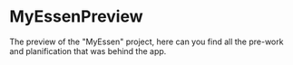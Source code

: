 # MyEssenPreview
The preview of the "MyEssen" project, here can you find all the pre-work and planification that was behind the app.
